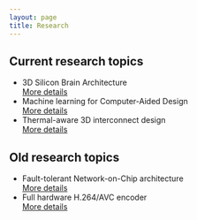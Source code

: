 ```yaml
---
layout: page
title: Research
---
```


## Current research topics

- 3D Silicon Brain Architecture  <br><a role="button" href="./research_topics/neuromorphic" class="btn btn-outline-primary btn-sm">More details</a>
- Machine learning for Computer-Aided Design<br>  <a role="button" href="./research_topics/mlcad" class="btn btn-outline-primary btn-sm">More details</a>
- Thermal-aware 3D interconnect design<br> <a role="button" href="./research_topics/thermal3DICs" class="btn btn-outline-primary btn-sm">More details</a>


## Old research topics

- Fault-tolerant Network-on-Chip architecture<br> <a role="button" href="./research_topics/ftnoc" class="btn btn-outline-primary btn-sm">More details</a>
- Full hardware H.264/AVC encoder<br> <a role="button" href="./research_topics/h264" class="btn btn-outline-primary btn-sm">More details</a>


<!-- ## Fundings and Publications

- Fundings : 2 (main PI)
- IEEE journals: 7
- Book chapter: 2
- Patents: 4 (filed)


<a role="button" href="./pub" class="btn btn-outline-primary btn-sm">More on publications </a>

<a role="button" href="./grant" class="btn btn-outline-primary btn-sm">More on grants</a>
 -->
